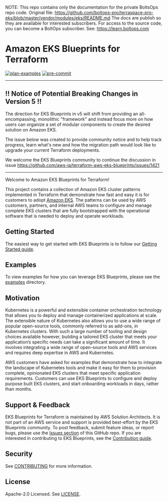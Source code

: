 <!-- note marker start -->
NOTE: This repo contains only the documentation for the private BoltsOps repo code.
Original file: https://github.com/boltops-pro/terraspace-pro-eks/blob/master/vendor/modules/eks/README.md
The docs are publish so they are available for interested subscribers.
For access to the source code, you can become a BoltOps subscriber.
See: https://learn.boltops.com

<!-- note marker end -->

# Amazon EKS Blueprints for Terraform

[![plan-examples](https://github.com/aws-ia/terraform-aws-eks-blueprints/actions/workflows/plan-examples.yml/badge.svg)](https://github.com/aws-ia/terraform-aws-eks-blueprints/actions/workflows/plan-examples.yml)
[![pre-commit](https://github.com/aws-ia/terraform-aws-eks-blueprints/actions/workflows/pre-commit.yml/badge.svg)](https://github.com/aws-ia/terraform-aws-eks-blueprints/actions/workflows/pre-commit.yml)

---

## :bangbang: Notice of Potential Breaking Changes in Version 5 :bangbang:

The direction for EKS Blueprints in v5 will shift from providing an all-encompassing, monolithic "framework" and instead focus more on how users can organize a set of modular components to create the desired solution on Amazon EKS.

The issue below was created to provide community notice and to help track progress, learn what's new and how the migration path would look like to upgrade your current Terraform deployments.

We welcome the EKS Blueprints community to continue the discussion in issue https://github.com/aws-ia/terraform-aws-eks-blueprints/issues/1421

---

Welcome to Amazon EKS Blueprints for Terraform!

This project contains a collection of Amazon EKS cluster patterns implemented in Terraform that demonstrate how fast and easy it is for customers to adopt [Amazon EKS](https://aws.amazon.com/eks/). The patterns can be used by AWS customers, partners, and internal AWS teams to configure and manage complete EKS clusters that are fully bootstrapped with the operational software that is needed to deploy and operate workloads.

## Getting Started

The easiest way to get started with EKS Blueprints is to follow our [Getting Started guide](https://aws-ia.github.io/terraform-aws-eks-blueprints/latest/getting-started/).

## Examples

To view examples for how you can leverage EKS Blueprints, please see the [examples](https://github.com/aws-ia/terraform-aws-eks-blueprints/tree/main/examples) directory.

## Motivation

Kubernetes is a powerful and extensible container orchestration technology that allows you to deploy and manage containerized applications at scale. The extensible nature of Kubernetes also allows you to use a wide range of popular open-source tools, commonly referred to as add-ons, in Kubernetes clusters. With such a large number of tooling and design choices available however, building a tailored EKS cluster that meets your application’s specific needs can take a significant amount of time. It involves integrating a wide range of open-source tools and AWS services and requires deep expertise in AWS and Kubernetes.

AWS customers have asked for examples that demonstrate how to integrate the landscape of Kubernetes tools and make it easy for them to provision complete, opinionated EKS clusters that meet specific application requirements. Customers can use EKS Blueprints to configure and deploy purpose built EKS clusters, and start onboarding workloads in days, rather than months.

## Support & Feedback

EKS Blueprints for Terraform is maintained by AWS Solution Architects. It is not part of an AWS service and support is provided best-effort by the EKS Blueprints community. To post feedback, submit feature ideas, or report bugs, please use the [Issues section](https://github.com/aws-ia/terraform-aws-eks-blueprints/issues) of this GitHub repo. If you are interested in contributing to EKS Blueprints, see the [Contribution guide](https://github.com/aws-ia/terraform-aws-eks-blueprints/blob/main/CONTRIBUTING.md).

## Security

See [CONTRIBUTING](CONTRIBUTING.md#security-issue-notifications) for more information.

## License

Apache-2.0 Licensed. See [LICENSE](https://github.com/aws-ia/terraform-aws-eks-blueprints/blob/main/LICENSE).
